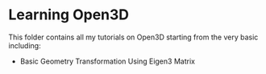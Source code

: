 
# Learning Open3D

This folder contains all my tutorials on Open3D starting from the very basic including:

* Basic Geometry Transformation Using Eigen3 Matrix
